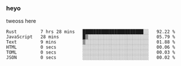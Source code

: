 ### heyo
tweoss here

<!--START_SECTION:waka-->

```text
Rust         7 hrs 28 mins   ███████████████████████░░   92.22 %
JavaScript   28 mins         █▒░░░░░░░░░░░░░░░░░░░░░░░   05.79 %
Text         9 mins          ▒░░░░░░░░░░░░░░░░░░░░░░░░   01.88 %
HTML         0 secs          ░░░░░░░░░░░░░░░░░░░░░░░░░   00.06 %
TOML         0 secs          ░░░░░░░░░░░░░░░░░░░░░░░░░   00.03 %
JSON         0 secs          ░░░░░░░░░░░░░░░░░░░░░░░░░   00.02 %
```

<!--END_SECTION:waka-->

<!--
**Tweoss/tweoss** is a ✨ _special_ ✨ repository because its `README.md` (this file) appears on your GitHub profile.

Here are some ideas to get you started:

- 🔭 I’m currently working on ...
- 🌱 I’m currently learning ...
- 👯 I’m looking to collaborate on ...
- 🤔 I’m looking for help with ...
- 💬 Ask me about ...
- 📫 How to reach me: ...
- 😄 Pronouns: ...
- ⚡ Fun fact: ...
-->
